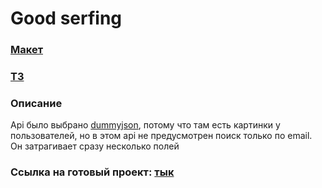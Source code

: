 # Good serfing

### [Макет](https://www.figma.com/file/y2ZN6MY0F0lC9UgbHD5TUb/Goodsurfing_Registration-of-host_Team?type=design&node-id=0%3A367&mode=design&t=gTdsYXU1SWGFbgt0-1)
### [ТЗ](https://docs.google.com/document/d/1T_vxadOI4BgzGaolPd417pyyif72oB_R3rRvzgeXVLc/edit)

### Описание

Api было выбрано [dummyjson](https://dummyjson.com), потому что там есть картинки у пользователей, но в этом api не предусмотрен поиск только по email. Он затрагивает сразу несколько полей

### Ссылка на готовый проект: [тык](https://margaretrixten.github.io/good-serfing/team)